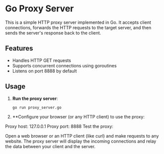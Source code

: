 # Go Proxy Server

This is a simple HTTP proxy server implemented in Go. It accepts client connections, forwards the HTTP requests to the target server, and then sends the server's response back to the client.

## Features
- Handles HTTP GET requests
- Supports concurrent connections using goroutines
- Listens on port 8888 by default

## Usage

1. **Run the proxy server**:
   ```bash
   go run proxy_server.go

2. **Configure your browser (or any HTTP client) to use the proxy:

Proxy host: 127.0.0.1
Proxy port: 8888
Test the proxy:

Open a web browser or an HTTP client (like curl) and make requests to any website.
The proxy server will display the incoming connections and relay the data between your client and the server.

